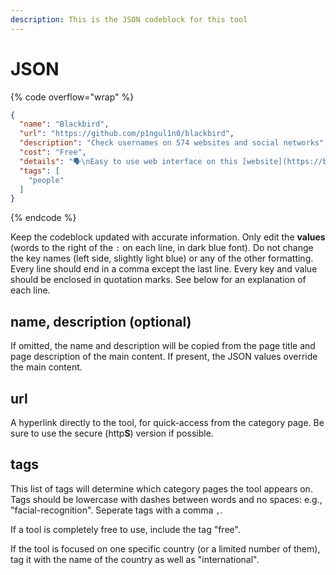 ```yaml
---
description: This is the JSON codeblock for this tool
---
```


# JSON

{% code overflow="wrap" %}
```json
{
  "name": "Blackbird",
  "url": "https://github.com/p1ngul1n0/blackbird",
  "description": "Check usernames on 574 websites and social networks",
  "cost": "Free",
  "details": "🗣️\nEasy to use web interface on this [website](https://blackbird-osint.herokuapp.com/)",
  "tags": [
    "people"
  ]
}
```
{% endcode %}

Keep the codeblock updated with accurate information. Only edit the **values** (words to the right of the `:` on each line, in dark blue font). Do not change the key names (left side, slightly light blue) or any of the other formatting. Every line should end in a comma except the last line. Every key and value should be enclosed in quotation marks. See below for an explanation of each line.&#x20;

## name, description (optional)

If omitted, the name and description will be copied from the page title and page description of the main content. If present, the JSON values override the main content.

## url

A hyperlink directly to the tool, for quick-access from the category page. Be sure to use the secure (http**S**) version if possible.

## tags

This list of tags will determine which category pages the tool appears on. Tags should be lowercase with dashes between words and no spaces: e.g., "facial-recognition". Seperate tags with a comma `,`.

If a tool is completely free to use, include the tag "free".

If the tool is focused on one specific country (or a limited number of them), tag it with the name of the country as well as "international".

